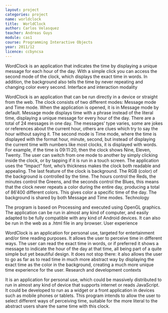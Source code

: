 ```yaml
---
layout: project
categories: project
name: worldclock
title:  WorldClock
author: Carlos Velasquez
teacher: Andreas Guys
module: cas1
course: Programming Interactive Objects
year: 2011/12
licence: ccbyncsa
---
```

WordClock is an application that indicates the time by displaying a unique message for each hour of the day. With a simple click you can access the second mode of the clock, which displays the exact time in words. In addition, the background also tells the time by never repeating and changing color every second.
Interface and interaction modality

WordClock is an application that can be run directly in a device or straight from the web. The clock consists of two different modes: Message mode and Time mode. When the application is opened, it is in Message mode by default. Message mode displays time with a phrase instead of the literal time, displaying a unique message for every hour of the day. There are a total of 24 messages in one day. The messages’ type varies, some are jokes or references about the current hour, others are clues which try to say the hour without saying it.
The second mode is Time mode, where the time is displayed with the format hour, minute, second, but instead of displaying the current time with numbers like most clocks, it is displayed with words. For example, if the time is 09:11:20, then the clock shows Nine, Eleven, Twenty. The user can switch from one mode to another by simply clicking inside the clock, or by tapping if it is run in a touch screen.
The application uses the “Impact” font, who’s thickness makes the clock both readable and appealing. The last feature of the clock is background. The RGB (color) of the background is controlled by the time. The hours control the Reds, the minutes control the Greens, and the seconds control the Blues, this means that the clock never repeats a color during the entire day, producing a total of 86’400 different colors. This gives color a specific time of the day. The background is shared by both Message and Time modes.
Technology

The program is based on Processing and executed using OpenGL graphics. The application can be run in almost any kind of computer, and easily adapted to be fully compatible with any kind of Android devices. It can also be run in the web as a .html file in any browser.
User experience

WordClock is an application for personal use, targeted for entertainment and/or time reading purposes. It allows the user to perceive time in different ways. The user can read the exact time in words, or if preferred it shows a message to indicate the hour of the day at that time, all being part of a quite simple but yet beautiful design. It does not stop there: it also allows the user to go as far as to read time in much more abstract way by displaying the exact time as the color in the background, creating a much more unique time experience for the user.
Research and development contexts

It is an application for personal use, which could be massively distributed to run in almost any kind of device that supports internet or reads JavaScript. It could be developed to run as a widget or a front application in devices such as mobile phones or tablets. This program intends to allow the user to select different ways of perceiving time, suitable for the more literal to the abstract users share the same time with this clock. 
